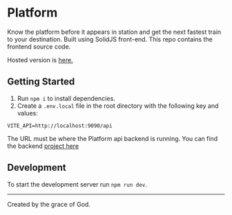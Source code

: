 # Platform

Know the platform before it appears in station and get the next fastest train to your destination. Built using SolidJS front-end. This repo contains the frontend source code.

Hosted version is [here.](https://railplatform.vercel.app/)

## Getting Started

1. Run `npm i` to install dependencies.
2. Create a `.env.local` file in the root directory with the following key and values:

```
VITE_API=http://localhost:9090/api
```

The URL must be where the Platform api backend is running. You can find the backend [project here](https://github.com/orchard0/platform-api)

## Development

To start the development server run `npm run dev`.

---

Created by the grace of God.
